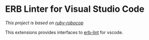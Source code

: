 # ERB Linter for Visual Studio Code

_This project is based on [ruby-robocop](https://github.com/misogi/vscode-ruby-rubocop)_

This extensions provides interfaces to [erb-lint](https://github.com/Shopify/erb-lint) for vscode.
